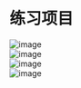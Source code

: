 
# 练习项目  

![image](http://42.192.85.188:8081/image/img/1.png)  
![image](http://42.192.85.188:8081/image/img/2.png)  
![image](http://42.192.85.188:8081/image/img/3.png)  
![image](http://42.192.85.188:8081/image/img/4.png)
